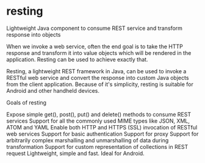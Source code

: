 # resting
Lightweight Java component to consume REST service and transform response into objects

When we invoke a web service, often the end goal is to take the HTTP response and transform it into value objects which will be rendered in the application. Resting can be used to achieve exactly that.

Resting, a lightweight REST framework in Java, can be used to invoke a RESTful web service and convert the response into custom Java objects from the client application. Because of it's simplicity, resting is suitable for Android and other handheld devices.

Goals of resting

Expose simple get(), post(), put() and delete() methods to consume REST services
Support for all the commonly used MIME types like JSON, XML, ATOM and YAML
Enable both HTTP and HTTPS (SSL) invocation of RESTful web services
Support for basic authentication
Support for proxy
Support for arbitrarily complex marshalling and unmarshalling of data during transformation
Support for custom representation of collections in REST request
Lightweight, simple and fast. Ideal for Android.
